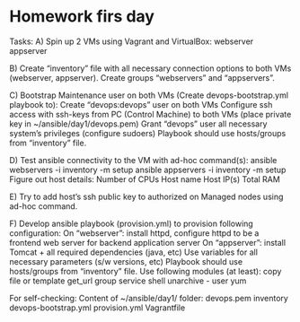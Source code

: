 Homework firs day
==================

Tasks:
A) Spin up 2 VMs using Vagrant and VirtualBox:
webserver
appserver

B) Create “inventory” file with all necessary connection options to both VMs (webserver, appserver). Create groups “webservers” and “appservers”. 

C) Bootstrap Maintenance user on both VMs (Create devops-bootstrap.yml playbook to):
Create “devops:devops” user on both VMs
Configure ssh access with ssh-keys from PC (Control Machine) to both VMs (place private key in ~/ansible/day1/devops.pem)
Grant “devops” user all necessary system’s privileges (configure sudoers)
Playbook should use hosts/groups from “inventory” file.

D) Test ansible connectivity to the VM with ad-hoc command(s): 
ansible webservers -i inventory -m setup
ansible appservers -i inventory -m setup
Figure out host details:
Number of CPUs
Host name
Host IP(s)
Total RAM

E) Try to add host’s ssh public key to authorized on Managed nodes using ad-hoc command.

F) Develop ansible playbook (provision.yml) to provision following configuration:
On “webserver”: install httpd, configure httpd to be a frontend web server for backend application server
On “appserver”: install Tomcat + all required dependencies (java, etc)
Use variables for all necessary parameters (s/w versions, etc)
Playbook should use hosts/groups from “inventory” file.
Use following modules (at least):
copy
file or template
get_url
group
service
shell
unarchive -
user
yum

For self-checking:
Content of ~/ansible/day1/ folder:
devops.pem
inventory
devops-bootstrap.yml
provision.yml
Vagrantfile
